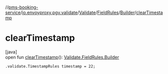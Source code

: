 //[pms-booking-service](../../../../../index.md)/[io.envoyproxy.pgv.validate](../../../index.md)/[Validate](../../index.md)/[FieldRules](../index.md)/[Builder](index.md)/[clearTimestamp](clear-timestamp.md)

# clearTimestamp

[java]\
open fun [clearTimestamp](clear-timestamp.md)(): [Validate.FieldRules.Builder](index.md)

`.validate.TimestampRules timestamp = 22;`